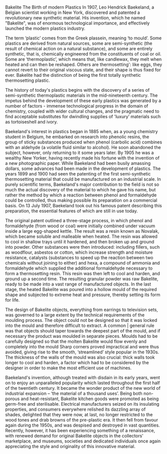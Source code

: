 Bakelite
The Birth of modern Plastics
In 1907, Leo Hendrick Baekeland, a Belgian scientist working in New York, discovered and patented a revolutionary new synthetic material. His invention, which he named "Bakelite", was of enormous technological importance, and effectively launched the modern plastics industry.

The term ‘plastic’ comes from the Greek plassein, meaning ‘to mould’. Some plastics are derived from natural sources, some are semi-synthetic (the result of chemical action on a natural substance), and some are entirely synthetic, that is, chemically engineered from the constituents of coal or oil. Some are ‘thermoplastic’, which means that, like candlewax, they melt when heated and can then be reshaped. Others are thermosetting': like eggs, they cannot revert to their original viscous state, and their shape is thus fixed for ever. Bakelite had the distinction of being the first totally synthetic thermosetting plastic.

The history of today's plastics begins with the discovery of a series of semi-synthetic thermoplastic materials in the mid-nineteenth century. The impetus behind the development of these early plastics was generated by a number of factors - immense technological progress in the domain of chemistry, coupled with wider cultural changes, and the pragmatic need to find acceptable substitutes for dwindling supplies of 'luxury’ materials such as tortoiseshell and ivory.

Baekeland's interest in plastics began in 1885 when, as a young chemistry student in Belgium, he embarked on research into phenolic resins, the group of sticky substances produced when phenol (carbolic acid) combines with an aldehyde (a volatile fluid similar to alcohol). He soon abandoned the subject, however, only returning to it some years later. By 1905 he was a wealthy New Yorker, having recently made his fortune with the invention of a new photographic paper. While Baekeland had been busily amassing dollars, some advances had been made in the development of plastics. The years 1899 and 1900 had seen the patenting of the first semi-synthetic thermosetting material that could be manufactured on an industrial scale. In purely scientific terms, Baekeland's major contribution to the field is not so much the actual discovery of the material to which he gave his name, but rather the method by which a reaction between phenol and formaldehyde could be controlled, thus making possible its preparation on a commercial basis. On 13 July 1907, Baekeland took out his famous patent describing this preparation, the essential features of which are still in use today.

The original patent outlined a three-stage process, in which phenol and formaldehyde (from wood or coal) were initially combined under vacuum inside a large egg-shaped kettle. The result was a resin known as Novalak, which became soluble and malleable when heated. The resin was allowed to cool in shallow trays until it hardened, and then broken up and ground into powder. Other substances were then introduced: including fillers, such as woodflour, asbestos or cotton, which increase strength and moisture resistance, catalysts (substances to speed up the reaction between two chemicals without joining to either) and hexa, a compound of ammonia and formaldehyde which supplied the additional formaldehyde necessary to form a thermosetting resin. This resin was then left to cool and harden, and ground up a second time. The resulting granular powder was raw Bakelite, ready to be made into a vast range of manufactured objects. In the last stage, the heated Bakelite was poured into a hollow mould of the required shape and subjected to extreme heat and pressure, thereby setting its form for life.

The design of Bakelite objects, everything from earrings to television sets, was governed to a large extent by the technical requirements of the moulding process. The object could not be designed so that it was locked into the mould and therefore difficult to extract. A common | general rule was that objects should taper towards the deepest part of the mould, and if necessary the product was moulded in separate pieces. Moulds had to be carefully designed so that the molten Bakelite would flow evenly and completely into the mould Sharp corners proved impractical and were thus avoided, giving rise to the smooth, ‘streamlined’ style popular in the 1930s. The thickness of the walls of the mould was also crucial: thick walls took longer to cool and harden, a factor which had to be considered by the designer in order to make the most efficient use of machines.

Baekeland's invention, although treated with disdain in its early years, went on to enjoy an unparalleled popularity which lasted throughout the first half of the twentieth century. It became the wonder product of the new world of industrial expansion – ‘the material of a thousand uses’. Being both non-porous and heat-resistant, Bakelite kitchen goods were promoted as being germ-free and sterilisable. Electrical manufacturers seized on its insulating properties, and consumers everywhere relished its dazzling array of shades, delighted that they were now, at last, no longer restricted to the wood tones and drab browns of the pre-­plastic era. It then fell from favour again during the 1950s, and was despised and destroyed in vast quantities. Recently, however, it has been experiencing something of a renaissance, with renewed demand for original Bakelite objects in the collectors' marketplace, and museums, societies and dedicated individuals once again appreciating the style and originality of this innovative material.